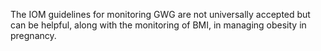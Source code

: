 The IOM guidelines for monitoring GWG are not universally accepted but can be helpful, along with the monitoring of BMI, in managing obesity in pregnancy.